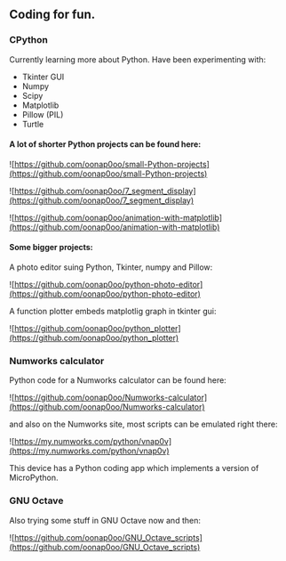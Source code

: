 ## Coding for fun.

### CPython

Currently learning more about Python. Have been experimenting with:
  
* Tkinter GUI
* Numpy
* Scipy
* Matplotlib
* Pillow (PIL)
* Turtle

#### A lot of shorter Python projects can be found here:

![https://github.com/oonap0oo/small-Python-projects](https://github.com/oonap0oo/small-Python-projects)

![https://github.com/oonap0oo/7_segment_display](https://github.com/oonap0oo/7_segment_display)

![https://github.com/oonap0oo/animation-with-matplotlib](https://github.com/oonap0oo/animation-with-matplotlib)

#### Some bigger projects:

A photo editor suing Python, Tkinter, numpy and Pillow:

![https://github.com/oonap0oo/python-photo-editor](https://github.com/oonap0oo/python-photo-editor)

A function plotter embeds matplotlig graph in tkinter gui:

![https://github.com/oonap0oo/python_plotter](https://github.com/oonap0oo/python_plotter)

### Numworks calculator

Python code for a Numworks calculator can be found here:

![https://github.com/oonap0oo/Numworks-calculator](https://github.com/oonap0oo/Numworks-calculator)

and also on the Numworks site, most scripts can be emulated right there:

![https://my.numworks.com/python/vnap0v](https://my.numworks.com/python/vnap0v)

This device has a Python coding app which implements a version of MicroPython.

### GNU Octave

Also trying some stuff in GNU Octave now and then:

![https://github.com/oonap0oo/GNU_Octave_scripts](https://github.com/oonap0oo/GNU_Octave_scripts)

<!---
oonap0oo/oonap0oo is a ✨ special ✨ repository because its `README.md` (this file) appears on your GitHub profile.
You can click the Preview link to take a look at your changes.
--->
